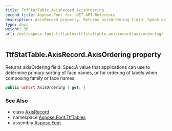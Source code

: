 ```yaml
---
title: TtfStatTable.AxisRecord.AxisOrdering
second_title: Aspose.Font for .NET API Reference
description: AxisRecord property. Returns axisOrdering field. SpecA value that applications can use to determine primary sorting of face names or for ordering of labels when composing family or face names
type: docs
weight: 30
url: /net/aspose.font.ttftables/ttfstattable.axisrecord/axisordering/
---
```

## TtfStatTable.AxisRecord.AxisOrdering property

Returns axisOrdering field. Spec:A value that applications can use to determine primary sorting of face names, or for ordering of labels when composing family or face names.

```csharp
public ushort AxisOrdering { get; }
```

### See Also

* class [AxisRecord](../)
* namespace [Aspose.Font.TtfTables](../../ttfstattable.axisrecord/)
* assembly [Aspose.Font](../../../)


